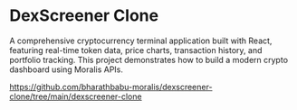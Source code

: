 # DexScreener Clone

A comprehensive cryptocurrency terminal application built with React, featuring real-time token data, price charts, transaction history, and portfolio tracking. This project demonstrates how to build a modern crypto dashboard using Moralis APIs.

https://github.com/bharathbabu-moralis/dexscreener-clone/tree/main/dexscreener-clone
